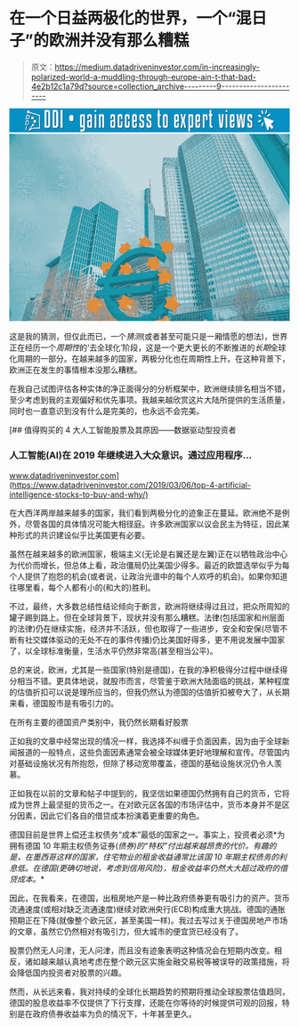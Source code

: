 # 在一个日益两极化的世界，一个“混日子”的欧洲并没有那么糟糕

> 原文：<https://medium.datadriveninvestor.com/in-increasingly-polarized-world-a-muddling-through-europe-ain-t-that-bad-4e2b12c1a79d?source=collection_archive---------9----------------------->

[![](img/e09d083536400e24a7e175a3d40358cc.png)](http://www.track.datadriveninvestor.com/1B9E)![](img/41781a4ef455a7a422cc55a9045a0feb.png)

这是我的猜测，但仅此而已，一个*猜测*(或者甚至可能只是一厢情愿的想法)，世界正在经历一个*周期性*的‘去全球化’阶段，这是一个更大更长的不断推进的*长期*全球化周期的一部分。在越来越多的国家，两极分化也在周期性上升。在这种背景下，欧洲正在发生的事情根本没那么糟糕。

在我自己试图评估各种实体的净正面得分的分析框架中，欧洲继续排名相当不错，至少考虑到我的主观偏好和优先事项。我越来越欣赏这片大陆所提供的生活质量，同时也一直意识到没有什么是完美的，也永远不会完美。

[](https://www.datadriveninvestor.com/2019/03/06/top-4-artificial-intelligence-stocks-to-buy-and-why/) [## 值得购买的 4 大人工智能股票及其原因——数据驱动型投资者

### 人工智能(AI)在 2019 年继续进入大众意识。通过应用程序…

www.datadriveninvestor.com](https://www.datadriveninvestor.com/2019/03/06/top-4-artificial-intelligence-stocks-to-buy-and-why/) 

在大西洋两岸越来越多的国家，我们看到两极分化的迹象正在蔓延。欧洲绝不是例外，尽管各国的具体情况可能大相径庭。许多欧洲国家以议会民主为特征，因此某种形式的共识建设似乎比美国更有必要。

虽然在越来越多的欧洲国家，极端主义(无论是右翼还是左翼)正在以牺牲政治中心为代价而增长，但总体上看，政治僵局仍比美国少得多。最近的欧盟选举似乎为每个人提供了抱怨的机会(或者说，让政治光谱中的每个人欢呼的机会)。如果你知道往哪里看，每个人都有小的(和大的)胜利。

不过，最终，大多数总结性结论倾向于断言，欧洲将继续得过且过，把众所周知的罐子踢到路上。但在全球背景下，现状并没有那么糟糕。法律(包括国家和州层面的法律)仍在继续实施，经济并不活跃，但也取得了一些进步，安全和安保(尽管不断有社交媒体驱动的无处不在的事件传播)仍比美国好得多，更不用说发展中国家了，以全球标准衡量，生活水平仍然非常高(甚至相当公平)。

总的来说，欧洲，尤其是一些国家(特别是德国)，在我的净积极得分过程中继续得分相当不错。更具体地说，就股市而言，尽管鉴于欧洲大陆面临的挑战，某种程度的估值折扣可以说是理所应当的，但我仍然认为德国的估值折扣被夸大了，从长期来看，德国股市是有吸引力的。

在所有主要的德国资产类别中，我仍然长期看好股票

正如我的文章中经常出现的情况一样，我选择不纠缠于负面因素，因为由于全球新闻报道的一般特点，这些负面因素通常会被全球媒体更好地理解和宣传。尽管国内对基础设施状况有所抱怨，但除了移动宽带覆盖，德国的基础设施状况仍令人羡慕。

正如我在以前的文章和帖子中提到的，我坚信如果德国仍然拥有自己的货币，它将成为世界上最坚挺的货币之一。在对欧元区各国的市场评估中，货币本身并不是区分因素，因此它们各自的借贷成本扮演着更重要的角色。

德国目前是世界上偿还主权债务“成本”最低的国家之一。事实上，投资者必须*为拥有德国 10 年期主权债务证券(*债券)的“特权”付出越来越昂贵的代价。有趣的是，在墨西哥这样的国家，住宅物业的租金收益通常比该国 10 年期主权债务的利息低。在德国(更确切地说，考虑到信用风险)，租金收益率仍然大大超过政府的借贷成本。**

因此，在我看来，在德国，出租房地产是一种比政府债券更有吸引力的资产。货币流通速度(或相对缺乏流通速度)继续对欧洲央行(ECB)构成重大挑战。德国的通胀预期正在下降(就像整个欧元区，甚至美国一样)。我过去写过关于德国房地产市场的文章，虽然它仍然相对有吸引力，但大城市的便宜货已经没有了。

股票仍然无人问津，无人问津，而且没有迹象表明这种情况会在短期内改变。相反，诸如越来越认真地考虑在整个欧元区实施金融交易税等被误导的政策措施，将会降低国内投资者对股票的兴趣。

然而，从长远来看，我对持续的全球化长期趋势的预期将推动全球股票估值趋同，德国的股息收益率不仅提供了下行支撑，还能在你等待的时候提供可观的回报，特别是在政府债券收益率为负的情况下，十年甚至更久。